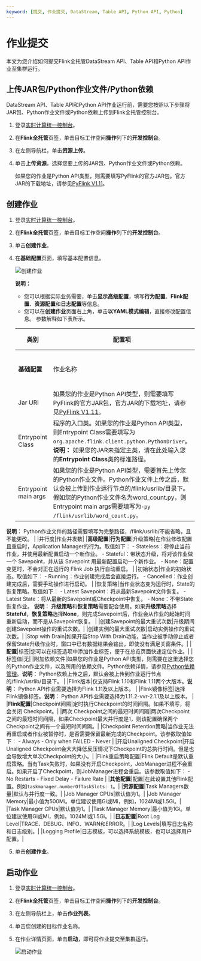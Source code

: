```yaml
---
keyword: [提交, 作业提交, DataStream, Table API, Python API, Python]
---
```


# 作业提交

本文为您介绍如何提交Flink全托管DataStream API、Table API和Python API作业至集群运行。

## 上传JAR包/Python作业文件/Python依赖

DataStream API、Table API和Python API作业运行前，需要您按照以下步骤将JAR包、Python作业文件或Python依赖上传到Flink全托管控制台。

1.  登录[实时计算统一控制台](https://realtime-compute.console.aliyun.com/regions/cn-shanghai)。

2.  在**Flink全托管**页签，单击目标工作空间**操作**列下的**开发控制台**。

3.  在左侧导航栏，单击**资源上传**。

4.  单击**上传资源**，选择您要上传的JAR包、Python作业文件或Python依赖。

    如果您的作业是Python API类型，则需要填写PyFlink的官方JAR包。官方JAR的下载地址，请参见[PyFlink V1.11](https://repo1.maven.org/maven2/org/apache/flink/flink-python_2.11/1.11.2/flink-python_2.11-1.11.2.jar)。


## 创建作业

1.  登录[实时计算统一控制台](https://realtime-compute.console.aliyun.com/regions/cn-shanghai)。

2.  在**Flink全托管**页签，单击目标工作空间**操作**列下的**开发控制台**。

3.  单击**创建作业**。

4.  在**基础配置**页面，填写基本配置信息。

    ![创建作业](https://static-aliyun-doc.oss-accelerate.aliyuncs.com/assets/img/zh-CN/9446569951/p132936.png)

    **说明：**

    -   您可以根据实际业务需要，单击**显示高级配置**，填写**行为配置**、**Flink配置**、**资源配置**和**日志配置**等信息。
    -   您可以在**创建作业**页面右上角，单击**以YAML模式编辑**，直接修改配置信息。
    参数解释如下表所示。

    |类别|配置项|说明|
    |--|---|--|
    |**基础配置**|作业名称|作业名称|
    |Jar URI|如果您的作业是Python API类型，则需要填写PyFlink的官方JAR包，官方JAR的下载地址，请参见[PyFlink V1.11](https://repo1.maven.org/maven2/org/apache/flink/flink-python_2.11/1.11.2/flink-python_2.11-1.11.2.jar)。|
    |Entrypoint Class|程序的入口类。如果您的作业是Python API类型，则Entrypoint Class需要填写为`org.apache.flink.client.python.PythonDriver`。**说明：** 如果您的JAR未指定主类，请在此处输入您的**Entrypoint Class**类的标准路径。 |
    |Entrypoint main args|如果您的作业是Python API类型，需要首先上传您的Python作业文件。Python作业文件上传之后，默认会被上传到作业运行节点的/flink/usrlib/目录下。假如您的Python作业文件名为word\_count.py，则Entrypoint main args需要填写为`-py /flink/usrlib/word_count.py`。

**说明：** Python作业文件的路径需要填写为完整路径，/flink/usrlib/不能省略，且不能更改。 |
    |并行度|作业并发数|
    |**高级配置**|**行为配置**|升级策略|在作业修改配置且重启时，Application Manager的行为。取值如下：    -   Stateless：将停止当前作业，并使用最新配置启动一个新作业。
    -   Stateful：带状态升级，将对该作业做一个 Savepoint，并从该 Savepoint 用最新配置启动一个新作业。
    -   None：配置变更时，不会对正在运行的 Flink Job 执行自动重启。 |
    |初始状态|作业的初始状态。取值如下：    -   Running：作业创建完成后会直接运行。
    -   Cancelled：作业创建完成后，需要手动操作进行启动。 |
    |恢复策略|当作业状态变为运行时，State的恢复策略。取值如下：    -   Latest Savepoint：将从最新Savepoint文件恢复。
    -   Latest State：将从最新的Savepoint或Checkpoint中恢复。
    -   None：不带State恢复作业。
**说明：** **升级策略**和**恢复策略**需要配合使用。如果**升级策略**选择**Stateful**，**恢复策略**选择**None**，则完成Savepoint后，作业会从作业的起始时间重新启动，而不是从Savepoint恢复。 |
    |创建Savepoint的最大重试次数|升级期间创建Savepoint操作的重试次数。|
    |创建实例的最大重试次数|启动实例操作的重试次数。|
    |Stop with Drain|如果开启Stop With Drain功能，当作业被手动停止或者保留State升级作业时，窗口中已有数据结果会输出，即使没有满足关窗条件。|
    |**配置**|标签|您可以在标签选项中添加作业标签，便于在总览页面快速定位作业。|
    |标签值|无|
    |附加依赖文件|如果您的作业是Python API类型，则需要在这里选择您的Python作业文件，以及所用的依赖文件。Python依赖详情，请参见[Python依赖管理](https://ci.apache.org/projects/flink/flink-docs-release-1.11/dev/python/table-api-users-guide/dependency_management.html#python-dependency)。**说明：** Python依赖上传之后，默认会被上传到作业运行节点的/flink/usrlib/目录下。 |
    |Flink版本|仅支持Flink 1.10和Flink 1.11两个大版本。**说明：** Python API作业需要选择为Flink 1.11及以上版本。 |
    |Flink镜像标签|选择Flink镜像标签。**说明：** Python API作业需要选择为1.11.2-vvr-2.1.1及以上版本。 |
    |**Flink配置**|Checkpoint间隔|定时执行Checkpoint的时间间隔。如果不填写，将会关闭 Checkpoint。|
    |两次 Checkpoint之间的最短时间间隔|两次Checkpoint之间的最短时间间隔，如果Checkpoint最大并行度是1，则该配置确保两个Checkpoint之间有一个最短时间间隔。|
    |Checkpoint Retention策略|当作业无法再重启或者作业被暂停时，是否需要保留最新完成的Checkpoint。该参数取值如下：    -   Always
    -   Only when FAILED
    -   Never |
    |开启Unaligned Checkpoint|开启Unaligned Checkpoint会大大降低反压情况下Checkpoint的总执行时间。但是也会导致增大单次Checkpoint的大小。|
    |Flink重启策略配置|Flink Default是默认重启策略。当有Task失败时，如果没有开启Checkpoint，JobManager进程不会重启。如果开启了Checkpoint，则JobManager进程会重启。该参数取值如下：    -   No Restarts
    -   Fixed Delay
    -   Failure Rate |
    |**其他配置**|配置|在此设置其他Flink配置。例如`taskmanager.numberOfTaskSlots: 1`。|
    |**资源配置**|Task Managers数量|默认与并行度一致。|
    |Job Manager CPUs|默认值为1。|
    |Job Manager Memory|最小值为500Mi。单位建议使用Gi或Mi，例如，1024Mi或1.5Gi。|
    |Task Manager CPUs|默认值为1。|
    |Task Manager Memory|最小值为1Gi。单位建议使用Gi或Mi，例如，1024Mi或1.5Gi。|
    |**日志配置**|Root Log Level|TRACE、DEBUG、INFO、WARN和ERROR。|
    |Log Levels|填写日志名称和日志级别。|
    |Logging Profile|日志模板，可以选择系统模板，也可以选择用户配置。|

5.  单击**创建作业**。


## 启动作业

1.  登录[实时计算统一控制台](https://realtime-compute.console.aliyun.com/regions/cn-shanghai)。

2.  在**Flink全托管**页签，单击目标工作空间**操作**列下的**开发控制台**。

3.  在左侧导航栏上，单击**作业列表**。

4.  单击您创建的目标作业名称。

5.  在作业详情页面，单击**启动**，即可将作业提交至集群运行。

    ![启动作业](https://static-aliyun-doc.oss-accelerate.aliyuncs.com/assets/img/zh-CN/9446569951/p132974.png)


